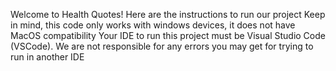 Welcome to Health Quotes! Here are the instructions to run our project
Keep in mind, this code only works with windows devices, it does not have MacOS compatibility
Your IDE to run this project must be Visual Studio Code (VSCode). We are not responsible for any errors you may get for trying to run in another IDE
